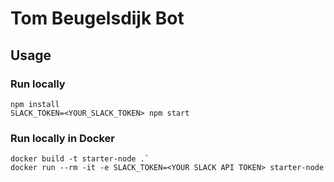 # Tom Beugelsdijk Bot

## Usage

### Run locally
	npm install
	SLACK_TOKEN=<YOUR_SLACK_TOKEN> npm start

### Run locally in Docker
	docker build -t starter-node .`
	docker run --rm -it -e SLACK_TOKEN=<YOUR SLACK API TOKEN> starter-node


